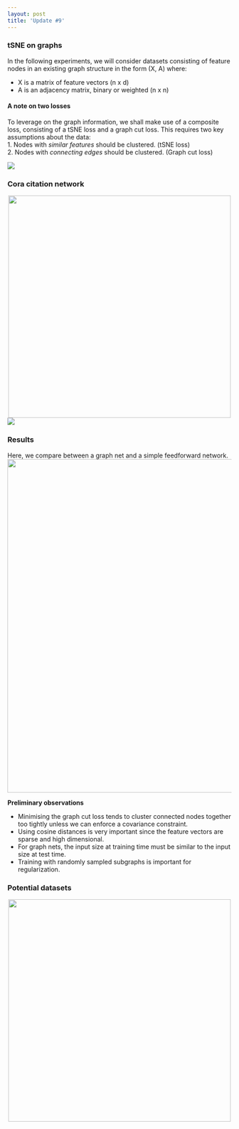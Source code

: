 ```yaml
---
layout: post
title: 'Update #9'
---
```

### tSNE on graphs
In the following experiments, we will consider datasets consisting of feature nodes in an existing graph structure in the form (X, A) where:
 * X is a matrix of feature vectors (n x d)
 * A is an adjacency matrix, binary or weighted (n x n)
 
#### A note on two losses
To leverage on the graph information, we shall make use of a composite loss, consisting of a tSNE loss and a graph cut loss. This requires two key assumptions about the data:
<br>    1.   Nodes with _similar features_ should be clustered. (tSNE loss)
<br>    2.   Nodes with _connecting edges_ should be clustered. (Graph cut loss)
 
<img src="{{ site.baseurl }}/public/update_9/losses.png">
 
### Cora citation network
<center>
<img src="{{ site.baseurl }}/public/update_9/cora_summary.png" width="500">
</center>
<img src="{{ site.baseurl }}/public/update_9/cora_graph.png">

### Results
Here, we compare between a graph net and a simple feedforward network. <br>
<img src="{{ site.baseurl }}/public/update_9/results.png" width="750">

__Preliminary observations__
 * Minimising the graph cut loss tends to cluster connected nodes together too tightly unless we can enforce a covariance constraint.
 * Using cosine distances is very important since the feature vectors are sparse and high dimensional. 
 * For graph nets, the input size at training time must be similar to the input size at test time.
 * Training with randomly sampled subgraphs is important for regularization.

### Potential datasets
<center>
<img src="{{ site.baseurl }}/public/update_9/datasets.png" width="500">
</center>

